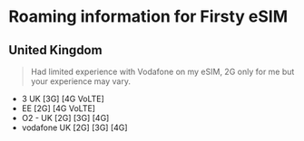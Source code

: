 # Roaming information for Firsty eSIM

## United Kingdom

> Had limited experience with Vodafone on my eSIM, 2G only for me but your experience may vary.

* 3 UK [3G] [4G VoLTE]
* EE [2G] [4G VoLTE]
* O2 - UK [2G] [3G] [4G]
* vodafone UK [2G] [3G] [4G]
